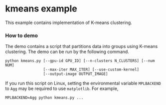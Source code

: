 # kmeans example

This example contains implementation of K-means clustering.


### How to demo
The demo contains a script that partitions data into groups using K-means clustering.
The demo can be run by the following command.

```
python kmeans.py [--gpu-id GPU_ID] [--n-clusters N_CLUSTERS] [--num NUM]
                 [--max-iter MAX_ITER] [--use-custom-kernel]
                 [--output-image OUTPUT_IMAGE]
```

If you run this script on Linux, setting the environmental variable `MPLBACKEND` to `Agg` may be required to use `matplotlib`. For example,

```
MPLBACKEND=Agg python kmeans.py ...
```
